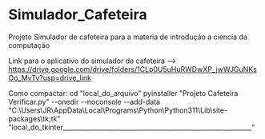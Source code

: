 # Simulador_Cafeteira
Projeto Simulador de cafeteira para a materia de introdução a ciencia da computação

Link para o aplicativo do simulador de cafeteira --> https://drive.google.com/drive/folders/1CLp0U5uHuRWDwXP_jwWJGuNKsOo_MvTv?usp=drive_link

Como compactar:
cd "local_do_arquivo"
pyinstaller "Projeto Cafeteira Verificar.py" --onedir --noconsole --add-data "C:\Users\JR\AppData\Local\Programs\Python\Python311\Lib\site-packages\tk;tk"
                                                                             "local_do_tkinter___________________________________________________________"
